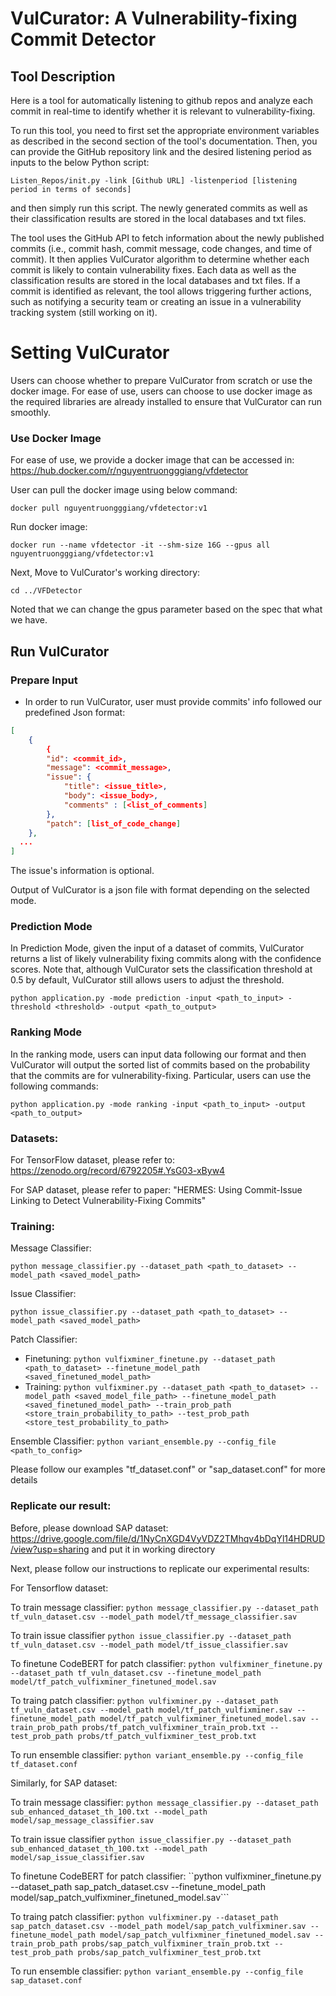 # VulCurator: A Vulnerability-fixing Commit Detector

## Tool Description

Here is a tool for automatically listening to github repos and analyze each commit in real-time to identify whether it is relevant to vulnerability-fixing.

To run this tool, you need to first set the appropriate environment variables as described in the second section of the tool's documentation. Then, you can provide the GitHub repository link and the desired listening period as inputs to the below Python script:

```
Listen_Repos/init.py -link [Github URL] -listenperiod [listening period in terms of seconds]
```

and then simply run this script. The newly generated commits as well as their classification results are stored in the local databases and txt files. 


The tool uses the GitHub API to fetch information about the newly published commits (i.e., commit hash, commit message, code changes, and time of commit). It then applies VulCurator algorithm to determine whether each commit is likely to contain vulnerability fixes. Each data as well as the classification results are stored in the local databases and txt files. If a commit is identified as relevant, the tool allows triggering further actions, such as notifying a security team or creating an issue in a vulnerability tracking system (still working on it).


# Setting VulCurator

Users can choose whether to prepare VulCurator from scratch or use the docker image. For ease of use, users can choose to use docker image as the required libraries are already installed to ensure that VulCurator can run smoothly.

### Use Docker Image

For ease of use, we provide a docker image that can be accessed in:
https://hub.docker.com/r/nguyentruongggiang/vfdetector

User can pull the docker image using below command:

``docker pull nguyentruongggiang/vfdetector:v1``

Run docker image:

``docker run --name vfdetector -it --shm-size 16G --gpus all nguyentruongggiang/vfdetector:v1``

Next, Move to VulCurator's working directory:

``cd ../VFDetector``

Noted that we can change the gpus parameter based on the spec that what we have.

## Run VulCurator

### Prepare Input

- In order to run VulCurator, user must provide commits' info followed our predefined Json format:

```json
[
    {
        {
        "id": <commit_id>, 
        "message": <commit_message>,
        "issue": {
            "title": <issue_title>,
            "body": <issue_body>,
            "comments" : [<list_of_comments]
        },
        "patch": [list_of_code_change]
    },
  ...
]
```

The issue's information is optional.

Output of VulCurator is a json file with format depending on the selected mode.

### Prediction Mode

In Prediction Mode, given the input of a dataset of commits, VulCurator returns a list of likely vulnerability fixing commits along with the confidence scores.
Note that, although VulCurator sets the classification threshold at 0.5 by default, VulCurator still allows users to adjust the threshold.

```
python application.py -mode prediction -input <path_to_input> -threshold <threshold> -output <path_to_output>
```

### Ranking Mode

In the ranking mode, users can input data following our format and then VulCurator will output the sorted list of commits based on the probability that the commits are for vulnerability-fixing. Particular, users can use the following commands:

```
python application.py -mode ranking -input <path_to_input> -output <path_to_output>
```

### Datasets:

For TensorFlow dataset, please refer to: https://zenodo.org/record/6792205#.YsG03-xByw4

For SAP dataset, please refer to paper: "HERMES: Using Commit-Issue Linking to Detect Vulnerability-Fixing Commits"

### Training:

Message Classifier:

``python message_classifier.py --dataset_path <path_to_dataset> --model_path <saved_model_path> ``

Issue Classifier:

``python issue_classifier.py --dataset_path <path_to_dataset> --model_path <saved_model_path> ``

Patch Classifier:

- Finetuning: ``python vulfixminer_finetune.py --dataset_path <path_to_dataset> --finetune_model_path <saved_finetuned_model_path>``
- Training: ``python vulfixminer.py --dataset_path <path_to_dataset> --model_path <saved_model_file_path> --finetune_model_path <saved_finetuned_model_path> --train_prob_path <store_train_probability_to_path> --test_prob_path <store_test_probability_to_path>``

Ensemble Classifier:
``python variant_ensemble.py --config_file <path_to_config>``

Please follow our examples "tf_dataset.conf" or "sap_dataset.conf" for more details

### Replicate our result:

Before, please download SAP dataset: https://drive.google.com/file/d/1NyCnXGD4VyVDZ2TMhqv4bDqYl14HDRUD/view?usp=sharing
and put it in working directory

Next, please follow our instructions to replicate our experimental results:

For Tensorflow dataset:

To train message classifier:
``python message_classifier.py --dataset_path tf_vuln_dataset.csv --model_path model/tf_message_classifier.sav``

To train issue classifier
``python issue_classifier.py --dataset_path tf_vuln_dataset.csv --model_path model/tf_issue_classifier.sav``

To finetune CodeBERT for patch classifier:
``python vulfixminer_finetune.py --dataset_path tf_vuln_dataset.csv --finetune_model_path model/tf_patch_vulfixminer_finetuned_model.sav``

To traing patch classifier:
``python vulfixminer.py --dataset_path tf_vuln_dataset.csv --model_path model/tf_patch_vulfixminer.sav --finetune_model_path model/tf_patch_vulfixminer_finetuned_model.sav --train_prob_path probs/tf_patch_vulfixminer_train_prob.txt --test_prob_path probs/tf_patch_vulfixminer_test_prob.txt``

To run ensemble classifier:
``python variant_ensemble.py --config_file tf_dataset.conf``

Similarly, for SAP dataset:

To train message classifier:
``python message_classifier.py --dataset_path sub_enhanced_dataset_th_100.txt --model_path model/sap_message_classifier.sav``

To train issue classifier
``python issue_classifier.py --dataset_path sub_enhanced_dataset_th_100.txt --model_path model/sap_issue_classifier.sav``

To finetune CodeBERT for patch classifier:
``python vulfixminer_finetune.py --dataset_path sap_patch_dataset.csv --finetune_model_path model/sap_patch_vulfixminer_finetuned_model.sav```

To traing patch classifier:
``python vulfixminer.py --dataset_path sap_patch_dataset.csv --model_path model/sap_patch_vulfixminer.sav --finetune_model_path model/sap_patch_vulfixminer_finetuned_model.sav --train_prob_path probs/sap_patch_vulfixminer_train_prob.txt --test_prob_path probs/sap_patch_vulfixminer_test_prob.txt``

To run ensemble classifier:
``python variant_ensemble.py --config_file sap_dataset.conf``
